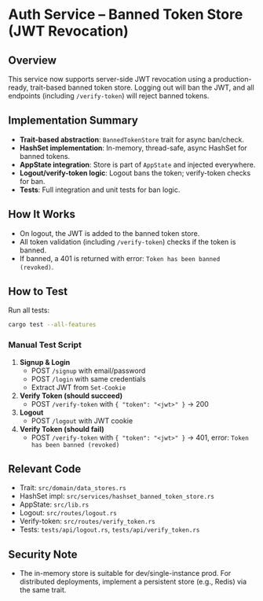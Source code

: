 # Auth Service – Banned Token Store (JWT Revocation)

## Overview
This service now supports server-side JWT revocation using a production-ready, trait-based banned token store. Logging out will ban the JWT, and all endpoints (including `/verify-token`) will reject banned tokens.

## Implementation Summary
- **Trait-based abstraction**: `BannedTokenStore` trait for async ban/check.
- **HashSet implementation**: In-memory, thread-safe, async HashSet for banned tokens.
- **AppState integration**: Store is part of `AppState` and injected everywhere.
- **Logout/verify-token logic**: Logout bans the token; verify-token checks for ban.
- **Tests**: Full integration and unit tests for ban logic.

## How It Works
- On logout, the JWT is added to the banned token store.
- All token validation (including `/verify-token`) checks if the token is banned.
- If banned, a 401 is returned with error: `Token has been banned (revoked)`.

## How to Test
Run all tests:
```sh
cargo test --all-features
```

### Manual Test Script
1. **Signup & Login**
   - POST `/signup` with email/password
   - POST `/login` with same credentials
   - Extract JWT from `Set-Cookie`
2. **Verify Token (should succeed)**
   - POST `/verify-token` with `{ "token": "<jwt>" }` → 200
3. **Logout**
   - POST `/logout` with JWT cookie
4. **Verify Token (should fail)**
   - POST `/verify-token` with `{ "token": "<jwt>" }` → 401, error: `Token has been banned (revoked)`

## Relevant Code
- Trait: `src/domain/data_stores.rs`
- HashSet impl: `src/services/hashset_banned_token_store.rs`
- AppState: `src/lib.rs`
- Logout: `src/routes/logout.rs`
- Verify-token: `src/routes/verify_token.rs`
- Tests: `tests/api/logout.rs`, `tests/api/verify_token.rs`

## Security Note
- The in-memory store is suitable for dev/single-instance prod. For distributed deployments, implement a persistent store (e.g., Redis) via the same trait.
